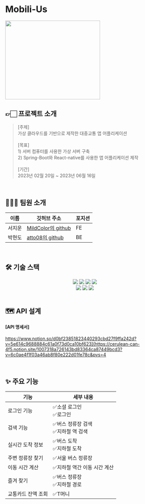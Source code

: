 # Mobili-Us
<img src="https://github.com/atto08/Mobili-Us/assets/81797927/cefa6a8a-56e5-4204-8412-4f08663111f2" width="300" height="250"/>

## 👉🏻 프로젝트 소개

>  [주제] <br> 가상 클라우드를 기반으로 제작한 대중교통 앱 어플리케이션 <br>
> <br>
>  [목표] <br> 1) 서버 컴퓨터를 사용한 가상 서버 구축 <br> 2) Spring-Boot와 React-native를 사용한 앱 어플리케이션 제작<br>
> <br>
> [기간] <br> 2023년 02월 20일 ~ 2023년 06월 16일

<br>

## 👨‍👩‍👧 팀원 소개
|이름|깃허브 주소| 포지션 |
|---|---|---|
|서지운|[MildColor의 github](https://github.com/MildColor)| FE|
|박현도|[atto08의 github](https://github.com/atto08)| BE|

<br>

## 🛠 기술 스택

<div align=center> 
   <img src="https://img.shields.io/badge/React_Native-20232A?style=for-the-badge&logo=react&logoColor=61DAFB">
  <img src="https://img.shields.io/badge/React Query-FF4154?style=for-the-badge&logo=React Query&logoColor=white">
   <img src="https://img.shields.io/badge/Expo-100000?style=for-the-badge&logoColor=white">
   <img src="https://img.shields.io/badge/react navigation-8B89CC?style=for-the-badge&logo=reactnavigation&logoColor=white">
<br>
  <img src="https://img.shields.io/badge/Axios-5A29E4?style=for-the-badge&logo=Axios&logoColor=white">
  <img src="https://img.shields.io/badge/Yarn-2C8EBB?style=for-the-badge&logo=Yarn&logoColor=white">
  <img src="https://img.shields.io/badge/styled-components-DB7093?style=for-the-badge&logo=styled-components&logoColor=white">
  <br>
</div>

<br>

## 🗺 API 설계
#### [API 명세서]
https://www.notion.so/d0bf23851823440293cbd27f9ffa242d?v=5e614c9688884c61a0f73d0ca10bf623](https://cerulean-can-4f5.notion.site/1007318a726143bd83364ca87449bcd3?v=6c0ae4f1f03a46ab8f80e222d01fe78c&pvs=4

<br>

## ✨ 주요 기능
| 기능         | 세부 내용                   |
|------------|-------------------------|
| 로그인 기능     | ✅소셜 로그인<br>✅로그인         |
| 검색 기능      | ✅버스 정류장 검색<br>✅지하철 역 검색 |
| 실시간 도착 정보  | ✅버스 도착<br>✅지하철 도착       |
| 주변 정류장 찾기  | ✅서울 버스 정류장              |
| 이동 시간 계산   | ✅지하철 역간 이동 시간 계산        |
| 즐겨 찾기      | ✅버스 정류장<br>✅지하철 경로      |
| 교통카드 잔액 조회 | ✅T머니                    |

<br>




<br>
